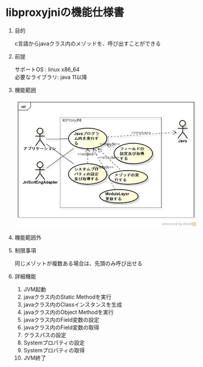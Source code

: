 libproxyjniの機能仕様書
=======================
1. 目的

   c言語からjavaクラス内のメゾッドを、呼び出すことができる

1. 前提

    サポートOS      : linux x86_64  
    必要なライブラリ: java 11以降  

1. 機能範囲

    ![](images/ucProxyJNI.jpg)  

1. 機能範囲外

1. 制限事項

    同じメゾットが複数ある場合は、先頭のみ呼び出せる

1. 詳細機能
    1. JVM起動
    1. javaクラス内のStatic Methodを実行
    1. javaクラス内のClassインスタンスを生成
    1. javaクラス内のObject Methodを実行
    1. javaクラス内のField変数の設定
    1. javaクラス内のField変数の取得
    1. クラスパスの設定
    1. Systemプロパティの設定
    1. Systemプロパティの取得    
    1. JVM終了
